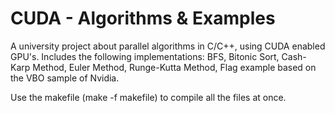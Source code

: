 # CUDA - Algorithms & Examples
A university project about parallel algorithms in C/C++, using CUDA enabled GPU's.
Includes the following implementations: BFS, Bitonic Sort, Cash-Karp Method, Euler Method, Runge-Kutta Method, Flag example based on the VBO sample of Nvidia. 

Use the makefile (make -f makefile) to compile all the files at once.
